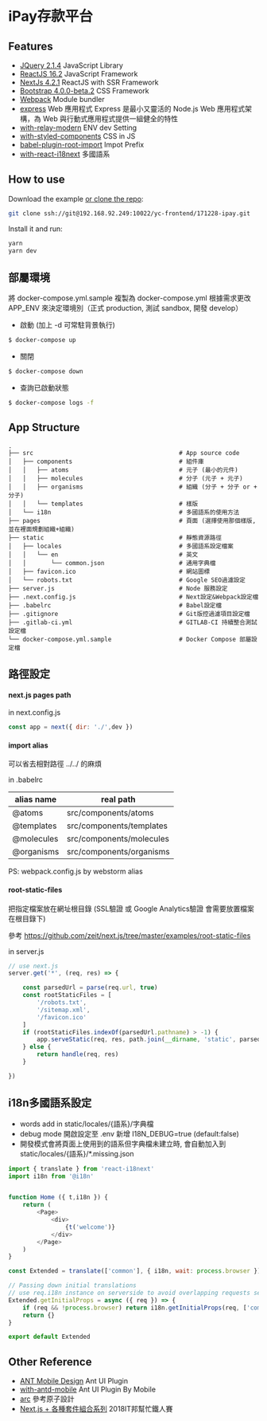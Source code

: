 # iPay存款平台


## Features

* [JQuery 2.1.4](https://jquery.com/download/) JavaScript Library
* [ReactJS 16.2](https://reactjs.org/) JavaScript Framework
* [NextJs 4.2.1](https://github.com/zeit/next.js/) ReactJS with SSR Framework
* [Bootstrap 4.0.0-beta.2](http://bootstrap.hexschool.com/docs/4.0/components/popovers/) CSS Framework
* [Webpack](https://webpack.github.io/) Module bundler
* [express](https://github.com/zeit/next.js/tree/canary/examples/custom-server-express) Web 應用程式 Express 是最小又靈活的 Node.js Web 應用程式架構，為 Web 與行動式應用程式提供一組健全的特性
* [with-relay-modern](https://github.com/zeit/next.js/tree/master/examples/with-relay-modern) ENV dev Setting
* [with-styled-components](https://github.com/zeit/next.js/tree/master/examples/with-styled-components) CSS in JS
* [babel-plugin-root-import](https://github.com/entwicklerstube/babel-plugin-root-import) Impot Prefix 
* [with-react-i18next](https://github.com/zeit/next.js/blob/canary/examples/with-react-i18next/server.js) 多國語系


## How to use

Download the example [or clone the repo](https://github.com/zeit/next.js):

```bash
git clone ssh://git@192.168.92.249:10022/yc-frontend/171228-ipay.git
```

Install it and run:

```bash
yarn
yarn dev 
```


## 部屬環境

將 docker-compose.yml.sample 複製為 docker-compose.yml
根據需求更改 APP_ENV 來決定環境別（正式 production, 測試 sandbox, 開發 develop）

- 啟動 (加上 -d 可常駐背景執行)

```bash
$ docker-compose up
```

- 關閉

```bash
$ docker-compose down
```

- 查詢已啟動狀態

```bash
$ docker-compose logs -f
```

## App Structure


```
.
├── src                                         # App source code
│   ├── components                              # 組件庫
│   │   ├── atoms                               # 元子 (最小的元件)
│   │   ├── molecules                           # 分子 (元子 + 元子)
│   │   ├── organisms                           # 組織 (分子 + 分子 or + 分子)
│   │   └── templates                           # 樣版
│   └── i18n                                    # 多國語系的使用方法
├── pages                                       # 頁面 (選擇使用那個樣版,並在裡面規劃組織+組織)
├── static                                      # 靜態資源路徑
│   ├── locales                                 # 多國語系設定檔案
│   │   └── en                                  # 英文
│   │       └── common.json                     # 通用字典檔
│   ├── favicon.ico                             # 網站圖標
│   └── robots.txt                              # Google SEO過濾設定
├── server.js                                   # Node 服務設定
├── .next.config.js                             # Next設定&Webpack設定檔
├── .babelrc                                    # Babel設定檔
├── .gitignore                                  # Git版控過濾項目設定檔
├── .gitlab-ci.yml                              # GITLAB-CI 持續整合測試設定檔
└── docker-compose.yml.sample                   # Docker Compose 部屬設定檔
```

## 路徑設定
 
 
#### next.js pages path

in next.config.js

```javascript
const app = next({ dir: './',dev })
```

#### import alias

可以省去相對路徑 ../../ 的麻煩

in .babelrc

| alias name | real path                  |
| ---------- | -------------------------- |
| @atoms     | src/components/atoms       |
| @templates | src/components/templates   |
| @molecules | src/components/molecules   |
| @organisms | src/components/organisms   |
 
PS: webpack.config.js by webstorm alias

 
#### root-static-files

把指定檔案放在網址根目錄 (SSL驗證 或 Google Analytics驗證 會需要放置檔案在根目錄下)
 
參考 https://github.com/zeit/next.js/tree/master/examples/root-static-files

in server.js


```javascript
// use next.js
server.get('*', (req, res) => {

    const parsedUrl = parse(req.url, true)
    const rootStaticFiles = [
        '/robots.txt',
        '/sitemap.xml',
        '/favicon.ico'
    ]
    if (rootStaticFiles.indexOf(parsedUrl.pathname) > -1) {
        app.serveStatic(req, res, path.join(__dirname, 'static', parsedUrl.pathname))
    } else {
        return handle(req, res)
    }

})
```

## i18n多國語系設定

- words add in static/locales/{語系}/字典檔
- debug mode 開啟設定至 .env 新增 I18N_DEBUG=true (default:false)
- 開發模式會將頁面上使用到的語系但字典檔未建立時, 會自動加入到 static/locales/{語系}/*.missing.json


```javascript
import { translate } from 'react-i18next'
import i18n from '@i18n'


function Home ({ t,i18n }) {
    return (
        <Page>
            <div>
                {t('welcome')}
            </div>
        </Page>
    )
}

const Extended = translate(['common'], { i18n, wait: process.browser })(Home)

// Passing down initial translations
// use req.i18n instance on serverside to avoid overlapping requests set the language wrong
Extended.getInitialProps = async ({ req }) => {
    if (req && !process.browser) return i18n.getInitialProps(req, ['common'])
    return {}
}

export default Extended

```


## Other Reference

- [ANT Mobile Design](https://mobile.ant.design/) Ant UI Plugin
- [with-antd-mobile](https://github.com/zeit/next.js/tree/canary/examples/with-antd-mobile) Ant UI Plugin By Mobile
- [arc](https://github.com/diegohaz/arc) 參考原子設計
- [Next.js + 各種套件組合系列](https://ithelp.ithome.com.tw/articles/10190581) 2018IT邦幫忙鐵人賽